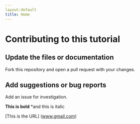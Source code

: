 ```yaml
---
layout:default
title: Home
---
```


# Contributing to this tutorial

## Update the files or documentation

Fork this repository and open a pull request with your changes.

## Add suggestions or bug reports

Add an issue for investigation.

**This is bold**
*and this is italic

[This is the URL] (www.gmail.com)
